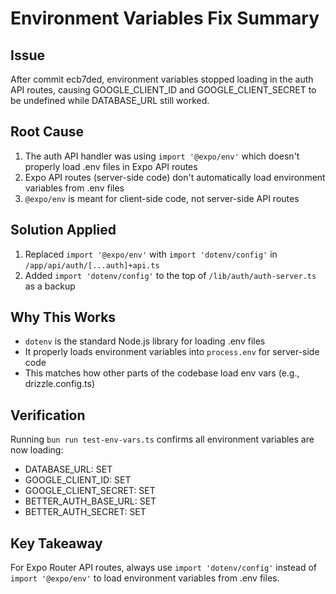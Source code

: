 # Environment Variables Fix Summary

## Issue
After commit ecb7ded, environment variables stopped loading in the auth API routes, causing GOOGLE_CLIENT_ID and GOOGLE_CLIENT_SECRET to be undefined while DATABASE_URL still worked.

## Root Cause
1. The auth API handler was using `import '@expo/env'` which doesn't properly load .env files in Expo API routes
2. Expo API routes (server-side code) don't automatically load environment variables from .env files
3. `@expo/env` is meant for client-side code, not server-side API routes

## Solution Applied
1. Replaced `import '@expo/env'` with `import 'dotenv/config'` in `/app/api/auth/[...auth]+api.ts`
2. Added `import 'dotenv/config'` to the top of `/lib/auth/auth-server.ts` as a backup

## Why This Works
- `dotenv` is the standard Node.js library for loading .env files
- It properly loads environment variables into `process.env` for server-side code
- This matches how other parts of the codebase load env vars (e.g., drizzle.config.ts)

## Verification
Running `bun run test-env-vars.ts` confirms all environment variables are now loading:
- DATABASE_URL: SET
- GOOGLE_CLIENT_ID: SET  
- GOOGLE_CLIENT_SECRET: SET
- BETTER_AUTH_BASE_URL: SET
- BETTER_AUTH_SECRET: SET

## Key Takeaway
For Expo Router API routes, always use `import 'dotenv/config'` instead of `import '@expo/env'` to load environment variables from .env files.